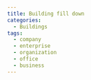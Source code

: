 ```yaml
---
title: Building fill down
categories:
  - Buildings
tags:
  - company
  - enterprise
  - organization
  - office
  - business
---
```


